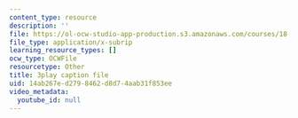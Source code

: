 ```yaml
---
content_type: resource
description: ''
file: https://ol-ocw-studio-app-production.s3.amazonaws.com/courses/18-06sc-linear-algebra-fall-2011/14ab267ed2798462d8d74aab31f853ee_55AoWKZZtww.srt
file_type: application/x-subrip
learning_resource_types: []
ocw_type: OCWFile
resourcetype: Other
title: 3play caption file
uid: 14ab267e-d279-8462-d8d7-4aab31f853ee
video_metadata:
  youtube_id: null
---
```

